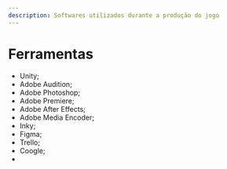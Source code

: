 ```yaml
---
description: Softwares utilizados durante a produção do jogo
---
```


# Ferramentas

* Unity;
* Adobe Audition;
* Adobe Photoshop;
* Adobe Premiere;
* Adobe After Effects;
* Adobe Media Encoder;
* Inky;
* Figma;
* Trello;
* Coogle;
*
